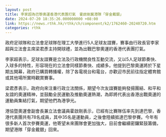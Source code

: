 ```yaml
---
layout: post
title: 李家超為巴黎奧運香港代表團打氣　霍啟剛冀港隊「穿金戴銀」
date: 2024-07-20 18:35:26.000000000 +08:00
link: https://news.rthk.hk/rthk/ch/component/k2/1762460-20240720.htm
categories: rthk
---
```


政府足球隊和立法會足球隊在理工大學進行5人足球友誼賽，賽事由行政長官李家超與立法會主席梁君彥主持開球禮，並為出戰巴黎奧運的香港代表團打氣。

李家超表示，足球友誼賽是立法及行政機關良性互動交流，又以5人足球節奏快、入球多的特性，形容現在的立法會同樣節奏快、成績多。他提到巴黎奧運將於下星期五開幕，政府已購買轉播權，除了各電視台和電台，亦歡迎市民前往指定體育館或其他場所實時觀賞賽事。

梁君彥表示，政府向來注重行政立法關係，期望今次友誼賽能夠發揚團結、和平和友誼的奧運精神，並鼓勵全民運動及推動奧運熱潮，為即將代表出香港出戰奧運的運動員集結打氣，期望他們為港爭光。

港協暨奧運會副會長兼立法會議員霍啟剛表示，已經有比賽隊伍率先到達巴黎，香港代表團共有78名成員，其中35名是運動員，之後會陸續抵達巴黎參賽。今年有很多新人首次參賽奧運，他寄望未來團隊會更加強大，目前會繼續密鑼緊鼓籌備，期望港隊「穿金戴銀」回來。
